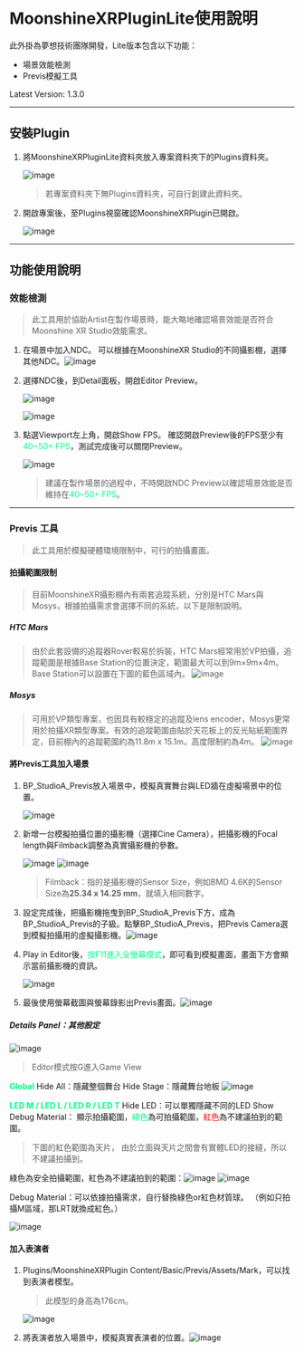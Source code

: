 # MoonshineXRPluginLite使用說明

此外掛為夢想技術團隊開發，Lite版本包含以下功能：
- 場景效能檢測
- Previs模擬工具

Latest Version: 1.3.0

---

## 安裝Plugin
1. 將MoonshineXRPluginLite資料夾放入專案資料夾下的Plugins資料夾。
   
   ![image](https://github.com/MSUnreal/MoonshineXR_PartnerGuidePackage/blob/main/_Attachments/Img_MSXRPluiginUserGuide_000.png?raw=true)
   > 若專案資料夾下無Plugins資料夾，可自行創建此資料夾。

2. 開啟專案後，至Plugins視窗確認MoonshineXRPlugin已開啟。
   
   ![image](https://github.com/MSUnreal/MoonshineXR_PartnerGuidePackage/blob/main/_Attachments/Img_MSXRPluiginUserGuide_001.png?raw=true)

---

## 功能使用說明

### 效能檢測
> 此工具用於協助Artist在製作場景時，能大略地確認場景效能是否符合Moonshine XR Studio效能需求。

1. 在場景中加入NDC。
   可以根據在MoonshineXR Studio的不同攝影棚，選擇其他NDC。![image](https://github.com/MSUnreal/MoonshineXR_PartnerGuidePackage/blob/main/_Attachments/Img_MSXRPluiginUserGuide_002.png?raw=true)
2. 選擇NDC後，到Detail面板，開啟Editor Preview。
   
   ![image](https://github.com/MSUnreal/MoonshineXR_PartnerGuidePackage/blob/main/_Attachments/Img_MSXRPluiginUserGuide_003.png?raw=true)
   
   ![image](https://github.com/MSUnreal/MoonshineXR_PartnerGuidePackage/blob/main/_Attachments/Img_MSXRPluiginUserGuide_004.png?raw=true)
   
3. 點選Viewport左上角，開啟Show FPS。
   確認開啟Preview後的FPS至少有<font style="color: #00ff88">40~50+ FPS</font>，測試完成後可以關閉Preview。
   
   ![image](https://github.com/MSUnreal/MoonshineXR_PartnerGuidePackage/blob/main/_Attachments/Img_MSXRPluiginUserGuide_005.png?raw=true)
   > 建議在製作場景的過程中，不時開啟NDC Preview以確認場景效能是否維持在<font style="color: #00ff88">40~50+ FPS</font>。
   

---

### Previs 工具
> 此工具用於模擬硬體環境限制中，可行的拍攝畫面。

#### 拍攝範圍限制
>目前MoonshineXR攝影棚內有兩套追蹤系統，分別是HTC Mars與Mosys，根據拍攝需求會選擇不同的系統，以下是限制說明。

##### HTC Mars
> 由於此套設備的追蹤器Rover較易於拆裝，HTC Mars經常用於VP拍攝，追蹤範圍是根據Base Station的位置決定，範圍最大可以到9m×9m×4m。Base Station可以設置在下圖的藍色區域內。
![image](https://github.com/MSUnreal/MoonshineXR_PartnerGuidePackage/blob/main/_Attachments/Img_MSXRPluiginUserGuide_006.png?raw=true)
##### Mosys
> 可用於VP類型專案，也因具有較穩定的追蹤及lens encoder，Mosys更常用於拍攝XR類型專案。有效的追蹤範圍由貼於天花板上的反光貼紙範圍界定，目前棚內的追蹤範圍約為11.8m x 15.1m，高度限制約為4m。
![image](https://github.com/MSUnreal/MoonshineXR_PartnerGuidePackage/blob/main/_Attachments/Img_MSXRPluiginUserGuide_007.png?raw=true)

#### 將Previs工具加入場景
1. BP_StudioA_Previs放入場景中，模擬真實舞台與LED牆在虛擬場景中的位置。
   
   ![image](https://github.com/MSUnreal/MoonshineXR_PartnerGuidePackage/blob/main/_Attachments/Img_MSXRPluiginUserGuide_008.png?raw=true)
   
2. 新增一台模擬拍攝位置的攝影機（選擇Cine Camera），把攝影機的Focal length與Filmback調整為真實攝影機的參數。
   
   ![image](https://github.com/MSUnreal/MoonshineXR_PartnerGuidePackage/blob/main/_Attachments/Img_MSXRPluiginUserGuide_009.png?raw=true)
   ![image](https://github.com/MSUnreal/MoonshineXR_PartnerGuidePackage/blob/main/_Attachments/Img_MSXRPluiginUserGuide_010.png?raw=true)
   > Filmback：指的是攝影機的Sensor Size，例如BMD 4.6K的Sensor Size為**25.34 x 14.25 mm**，就填入相同數字。
   
3. 設定完成後，把攝影機拖曳到BP_StudioA_Previs下方，成為BP_StudioA_Previs的子級。點擊BP_StudioA_Previs，把Previs Camera選到模擬拍攝用的虛擬攝影機。![image](https://github.com/MSUnreal/MoonshineXR_PartnerGuidePackage/blob/main/_Attachments/Img_MSXRPluiginUserGuide_011.png?raw=true)
4. Play in Editor後，<font style="color: #00ff88">按F11進入全螢幕模式</font>，即可看到模擬畫面，畫面下方會顯示當前攝影機的資訊。
   
   ![image](https://github.com/MSUnreal/MoonshineXR_PartnerGuidePackage/blob/main/_Attachments/Img_MSXRPluiginUserGuide_012.png?raw=true)
   
5. 最後使用螢幕截圖與螢幕錄影出Previs畫面。![image](https://github.com/MSUnreal/MoonshineXR_PartnerGuidePackage/blob/main/_Attachments/Img_MSXRPluiginUserGuide_013.png?raw=true)
   
##### Details Panel：其他設定
![image](https://github.com/MSUnreal/MoonshineXR_PartnerGuidePackage/blob/main/_Attachments/Img_MSXRPluiginUserGuide_014.png?raw=true)

>Editor模式按G進入Game View

**<font style="color: #00ff88">Global</font>**
Hide All：隱藏整個舞台
Hide Stage：隱藏舞台地板
![image](https://github.com/MSUnreal/MoonshineXR_PartnerGuidePackage/blob/main/_Attachments/Img_MSXRPluiginUserGuide_015.png?raw=true)

**<font style="color: #00ff88">LED M / LED L / LED R / LED T</font>**
Hide LED：可以單獨隱藏不同的LED
Show Debug Material： 顯示拍攝範圍，<font style="color: #00ff88">綠色</font>為可拍攝範圍，<font style="color: #ff0000">紅色</font>為不建議拍到的範圍。
>下圖的紅色範圍為天片，
>由於立面與天片之間會有實體LED的接縫，所以不建議拍攝到。

綠色為安全拍攝範圍，紅色為不建議拍到的範圍：![image](https://github.com/MSUnreal/MoonshineXR_PartnerGuidePackage/blob/main/_Attachments/Img_MSXRPluiginUserGuide_016_zh.png?raw=true)
![image](https://github.com/MSUnreal/MoonshineXR_PartnerGuidePackage/blob/main/_Attachments/Img_MSXRPluiginUserGuide_017_zh.png?raw=true)

Debug Material：可以依據拍攝需求，自行替換綠色or紅色材質球。
（例如只拍攝M區域，那LRT就換成紅色。）

![image](https://github.com/MSUnreal/MoonshineXR_PartnerGuidePackage/blob/main/_Attachments/Img_MSXRPluiginUserGuide_018.png?raw=true)



#### 加入表演者
1. Plugins/MoonshineXRPlugin Content/Basic/Previs/Assets/Mark，可以找到表演者模型。
   >此模型的身高為176cm。
   
   ![image](https://github.com/MSUnreal/MoonshineXR_PartnerGuidePackage/blob/main/_Attachments/Img_MSXRPluiginUserGuide_019.png?raw=true)
2. 將表演者放入場景中，模擬真實表演者的位置。![image](https://github.com/MSUnreal/MoonshineXR_PartnerGuidePackage/blob/main/_Attachments/Img_MSXRPluiginUserGuide_020_zh.png?raw=true)
